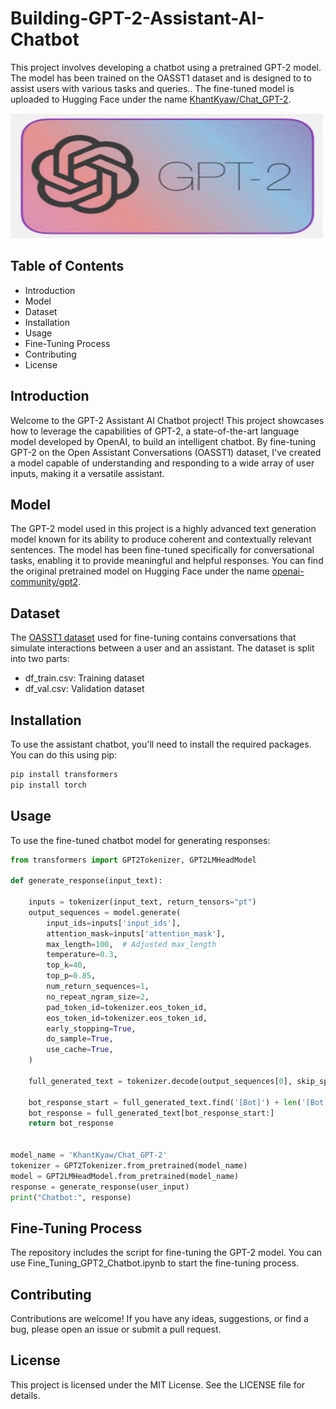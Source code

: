 # Building-GPT-2-Assistant-AI-Chatbot
This project involves developing a chatbot using a pretrained GPT-2 model. The model has been trained on the OASST1 dataset and is designed to to assist users with various tasks and queries.. The fine-tuned model is uploaded to Hugging Face under the name [KhantKyaw/Chat_GPT-2](https://huggingface.co/KhantKyaw/Chat_GPT-2). 

<img src="gpt2.jpg" alt="gpt2" width="500" height="200">


## Table of Contents

- Introduction
- Model 
- Dataset
- Installation
- Usage
- Fine-Tuning Process
- Contributing
- License

## Introduction
Welcome to the GPT-2 Assistant AI Chatbot project! This project showcases how to leverage the capabilities of GPT-2, a state-of-the-art language model developed by OpenAI, to build an intelligent chatbot. By fine-tuning GPT-2 on the Open Assistant Conversations (OASST1) dataset, I've created a model capable of understanding and responding to a wide array of user inputs, making it a versatile assistant.

## Model 
The GPT-2 model used in this project is a highly advanced text generation model known for its ability to produce coherent and contextually relevant sentences. The model has been fine-tuned specifically for conversational tasks, enabling it to provide meaningful and helpful responses. You can find the original pretrained model on Hugging Face under the name [openai-community/gpt2](https://huggingface.co/openai-community/gpt2).

## Dataset
The [OASST1 dataset](https://www.kaggle.com/datasets/snehilsanyal/oasst1?select=oasst1-val.csv) used for fine-tuning contains conversations that simulate interactions between a user and an assistant. The dataset is split into two parts:
- df_train.csv: Training dataset
- df_val.csv: Validation dataset
    
## Installation
To use the assistant chatbot, you'll need to install the required packages. You can do this using pip:

``` python
pip install transformers
pip install torch
```

## Usage
To use the fine-tuned chatbot model for generating responses:

```python
from transformers import GPT2Tokenizer, GPT2LMHeadModel

def generate_response(input_text):

    inputs = tokenizer(input_text, return_tensors="pt")
    output_sequences = model.generate(
        input_ids=inputs['input_ids'],
        attention_mask=inputs['attention_mask'],
        max_length=100,  # Adjusted max_length
        temperature=0.3,
        top_k=40,
        top_p=0.85,
        num_return_sequences=1,
        no_repeat_ngram_size=2,
        pad_token_id=tokenizer.eos_token_id,
        eos_token_id=tokenizer.eos_token_id,
        early_stopping=True,
        do_sample=True,
        use_cache=True,
    )

    full_generated_text = tokenizer.decode(output_sequences[0], skip_special_tokens=True)

    bot_response_start = full_generated_text.find('[Bot]') + len('[Bot]')
    bot_response = full_generated_text[bot_response_start:]
    return bot_response


model_name = 'KhantKyaw/Chat_GPT-2'
tokenizer = GPT2Tokenizer.from_pretrained(model_name)
model = GPT2LMHeadModel.from_pretrained(model_name)
response = generate_response(user_input)
print("Chatbot:", response)

```
## Fine-Tuning Process
The repository includes the script for fine-tuning the GPT-2 model. You can use Fine_Tuning_GPT2_Chatbot.ipynb to start the fine-tuning process.

## Contributing
Contributions are welcome! If you have any ideas, suggestions, or find a bug, please open an issue or submit a pull request.

## License
This project is licensed under the MIT License. See the LICENSE file for details.

